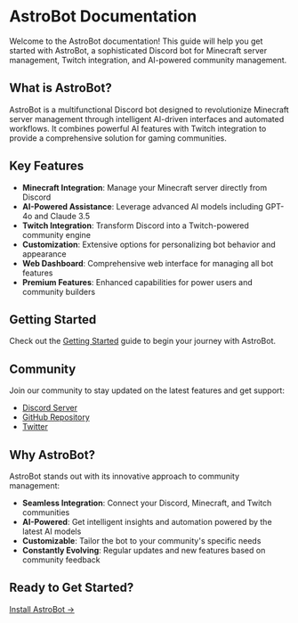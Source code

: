 # AstroBot Documentation

Welcome to the AstroBot documentation! This guide will help you get started with AstroBot, a sophisticated Discord bot for Minecraft server management, Twitch integration, and AI-powered community management.

## What is AstroBot?

AstroBot is a multifunctional Discord bot designed to revolutionize Minecraft server management through intelligent AI-driven interfaces and automated workflows. It combines powerful AI features with Twitch integration to provide a comprehensive solution for gaming communities.

## Key Features

- **Minecraft Integration**: Manage your Minecraft server directly from Discord
- **AI-Powered Assistance**: Leverage advanced AI models including GPT-4o and Claude 3.5
- **Twitch Integration**: Transform Discord into a Twitch-powered community engine
- **Customization**: Extensive options for personalizing bot behavior and appearance
- **Web Dashboard**: Comprehensive web interface for managing all bot features
- **Premium Features**: Enhanced capabilities for power users and community builders

## Getting Started

Check out the [Getting Started](getting-started.md) guide to begin your journey with AstroBot.

## Community

Join our community to stay updated on the latest features and get support:

- [Discord Server](https://discord.gg/astrobot)
- [GitHub Repository](https://github.com/astroframe/astrobot)
- [Twitter](https://twitter.com/astrobotai)

## Why AstroBot?

AstroBot stands out with its innovative approach to community management:

- **Seamless Integration**: Connect your Discord, Minecraft, and Twitch communities
- **AI-Powered**: Get intelligent insights and automation powered by the latest AI models
- **Customizable**: Tailor the bot to your community's specific needs
- **Constantly Evolving**: Regular updates and new features based on community feedback

## Ready to Get Started?

[Install AstroBot →](getting-started.md)
